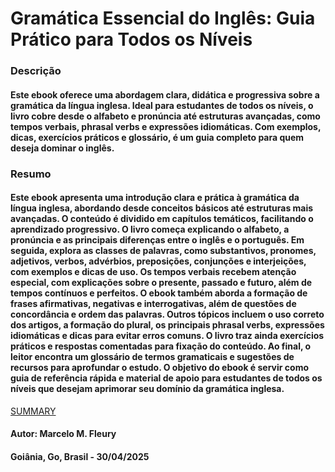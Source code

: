 
# Gramática Essencial do Inglês: Guia Prático para Todos os Níveis


### Descrição 

#### Este ebook oferece uma abordagem clara, didática e progressiva sobre a gramática da língua inglesa. Ideal para estudantes de todos os níveis, o livro cobre desde o alfabeto e pronúncia até estruturas avançadas, como tempos verbais, phrasal verbs e expressões idiomáticas. Com exemplos, dicas, exercícios práticos e glossário, é um guia completo para quem deseja dominar o inglês.


### Resumo 

#### Este ebook apresenta uma introdução clara e prática à gramática da língua inglesa, abordando desde conceitos básicos até estruturas mais avançadas. O conteúdo é dividido em capítulos temáticos, facilitando o aprendizado progressivo. O livro começa explicando o alfabeto, a pronúncia e as principais diferenças entre o inglês e o português. Em seguida, explora as classes de palavras, como substantivos, pronomes, adjetivos, verbos, advérbios, preposições, conjunções e interjeições, com exemplos e dicas de uso. Os tempos verbais recebem atenção especial, com explicações sobre o presente, passado e futuro, além de tempos contínuos e perfeitos. O ebook também aborda a formação de frases afirmativas, negativas e interrogativas, além de questões de concordância e ordem das palavras. Outros tópicos incluem o uso correto dos artigos, a formação do plural, os principais phrasal verbs, expressões idiomáticas e dicas para evitar erros comuns. O livro traz ainda exercícios práticos e respostas comentadas para fixação do conteúdo. Ao final, o leitor encontra um glossário de termos gramaticais e sugestões de recursos para aprofundar o estudo. O objetivo do ebook é servir como guia de referência rápida e material de apoio para estudantes de todos os níveis que desejam aprimorar seu domínio da gramática inglesa.


[SUMMARY](./SUMMARY.md)


#### Autor: Marcelo M. Fleury

#### Goiânia, Go, Brasil - 30/04/2025